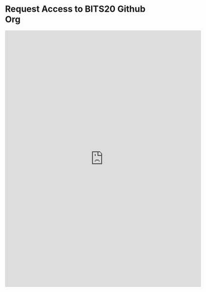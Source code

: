 # Request Access to BITS20 Github Org

<iframe src="https://docs.google.com/forms/d/e/1FAIpQLScIOXAPDNZ8DVIt8vA142yNvo74HV_LFO0a6MSINGnR1DHb3w/viewform?embedded=true" width="640" height="838" frameborder="0" marginheight="0" marginwidth="0">Loading…</iframe>
